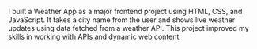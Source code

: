 I built a Weather App as a major frontend project using HTML, CSS, and JavaScript. It takes a city name from the user and shows live weather updates using data fetched from a weather API. This project improved my skills in working with APIs and dynamic web content
